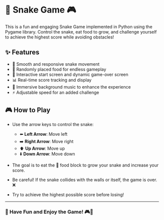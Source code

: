 # 🐍 Snake Game 🎮

This is a fun and engaging Snake Game implemented in Python using the Pygame library. Control the snake, eat food to grow, and challenge yourself to achieve the highest score while avoiding obstacles!

## ✨ Features
- 🐍 Smooth and responsive snake movement
- 🍏 Randomly placed food for endless gameplay
- 🏁 Interactive start screen and dynamic game-over screen
- 📊 Real-time score tracking and display
- 🎵 Immersive background music to enhance the experience
- ⚡ Adjustable speed for an added challenge


## 🎮 How to Play
- Use the arrow keys to control the snake:
  - ⬅️ **Left Arrow**: Move left
  - ➡️ **Right Arrow**: Move right
  - ⬆️ **Up Arrow**: Move up
  - ⬇️ **Down Arrow**: Move down
 
    
- The goal is to eat the 🔴 food block to grow your snake and increase your score.
- Be careful! If the snake collides with the walls or itself, the game is over. ❌
- Try to achieve the highest possible score before losing!


---
### 🎉 Have Fun and Enjoy the Game! 🎮🐍





